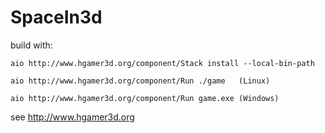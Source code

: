 # SpaceIn3d

build with: 

```aio http://www.hgamer3d.org/component/Stack install --local-bin-path```

```aio http://www.hgamer3d.org/component/Run ./game   (Linux)```

```aio http://www.hgamer3d.org/component/Run game.exe (Windows) ```

see http://www.hgamer3d.org

